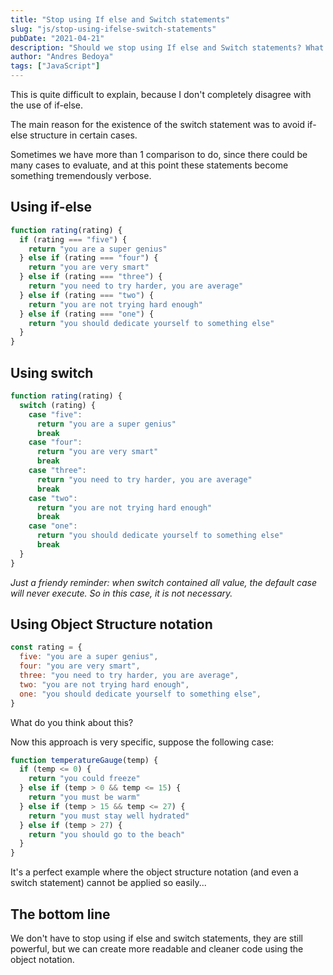 ```yaml
---
title: "Stop using If else and Switch statements"
slug: "js/stop-using-ifelse-switch-statements"
pubDate: "2021-04-21"
description: "Should we stop using If else and Switch statements? What should we use then?"
author: "Andres Bedoya"
tags: ["JavaScript"]
---
```


This is quite difficult to explain, because I don't completely disagree with the use of if-else.

The main reason for the existence of the switch statement was to avoid if-else structure in certain cases.

Sometimes we have more than 1 comparison to do, since there could be many cases to evaluate, and at this point these statements become something tremendously verbose.

## Using if-else

```js
function rating(rating) {
  if (rating === "five") {
    return "you are a super genius"
  } else if (rating === "four") {
    return "you are very smart"
  } else if (rating === "three") {
    return "you need to try harder, you are average"
  } else if (rating === "two") {
    return "you are not trying hard enough"
  } else if (rating === "one") {
    return "you should dedicate yourself to something else"
  }
}
```

## Using switch

```js
function rating(rating) {
  switch (rating) {
    case "five":
      return "you are a super genius"
      break
    case "four":
      return "you are very smart"
      break
    case "three":
      return "you need to try harder, you are average"
      break
    case "two":
      return "you are not trying hard enough"
      break
    case "one":
      return "you should dedicate yourself to something else"
      break
  }
}
```

_Just a friendy reminder: when switch contained all value, the default case will never execute. So in this case, it is not necessary._

## Using Object Structure notation

```js
const rating = {
  five: "you are a super genius",
  four: "you are very smart",
  three: "you need to try harder, you are average",
  two: "you are not trying hard enough",
  one: "you should dedicate yourself to something else",
}
```

What do you think about this?

Now this approach is very specific, suppose the following case:

```js
function temperatureGauge(temp) {
  if (temp <= 0) {
    return "you could freeze"
  } else if (temp > 0 && temp <= 15) {
    return "you must be warm"
  } else if (temp > 15 && temp <= 27) {
    return "you must stay well hydrated"
  } else if (temp > 27) {
    return "you should go to the beach"
  }
}
```

It's a perfect example where the object structure notation (and even a switch statement) cannot be applied so easily...

## The bottom line

We don't have to stop using if else and switch statements, they are still powerful, but we can create more readable and cleaner code using the object notation.
